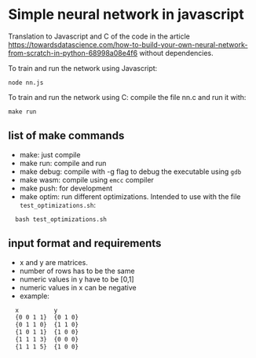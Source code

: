 # Simple neural network in javascript

Translation to Javascript and C of the code in the article
https://towardsdatascience.com/how-to-build-your-own-neural-network-from-scratch-in-python-68998a08e4f6
without dependencies.

To train and run the network using Javascript:
```shell
node nn.js
```

To train and run the network using C:
compile the file nn.c and run it with:
```shell
make run
```

## list of make commands
- make: just compile
- make run: compile and run
- make debug: compile with -g flag to debug the executable using `gdb`
- make wasm: compile using `emcc` compiler
- make push: for development
- make optim: run different optimizations. Intended to use with the file `test_optimizations.sh`:
```shell
  bash test_optimizations.sh
```

## input format and requirements
- x and y are matrices.
- number of rows has to be the same
- numeric values in y have to be [0,1]
- numeric values in x can be negative
- example:
```txt
  x          y
  {0 0 1 1}  {0 1 0} 
  {0 1 1 0}  {1 1 0} 
  {1 0 1 1}  {1 0 0} 
  {1 1 1 3}  {0 0 0} 
  {1 1 1 5}  {1 0 0} 
```

